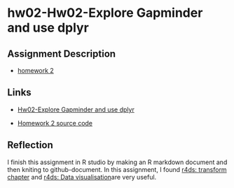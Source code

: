 # hw02-Hw02-Explore Gapminder and use dplyr

## Assignment Description

* [homework 2](http://stat545.com/Classroom/assignments/hw02/hw02.html)

## Links

* [Hw02-Explore Gapminder and use dplyr](https://github.com/STAT545-UBC-students/hw02-QinxinLin/blob/master/Hw02-Explore_Gapminder_and_use_dplyr.md)

* [Homework 2 source code](https://github.com/STAT545-UBC-students/hw02-QinxinLin/blob/master/Hw02-Explore%20Gapminder%20and%20use%20dplyr.Rmd)
 
## Reflection

I finish this assignment in R studio by making an R markdown document and then kniting to github-document. In this assignment, I found [r4ds: transform chapter](http://r4ds.had.co.nz/transform.html) and [r4ds: Data visualisation](http://r4ds.had.co.nz/data-visualisation.html)are very useful. 
